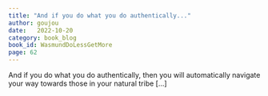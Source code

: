 ```yaml
---
title: "And if you do what you do authentically..."
author: goujou
date:   2022-10-20
category: book_blog
book_id: WasmundDoLessGetMore
page: 62
---
```

And if you do what you do authentically, then you will automatically navigate your way towards those in your natural tribe [...]
